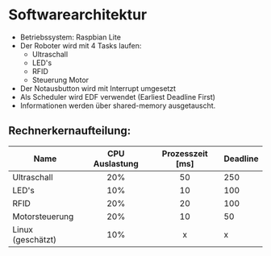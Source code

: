 # Softwarearchitektur

* Betriebssystem: Raspbian Lite
* Der Roboter wird mit 4 Tasks laufen:
    *  Ultraschall
    *  LED's
    *  RFID
    *  Steuerung Motor
* Der Notausbutton wird mit Interrupt umgesetzt
* Als Scheduler wird EDF verwendet (Earliest Deadline First)
* Informationen werden über shared-memory ausgetauscht.

## Rechnerkernaufteilung:

| Name | CPU Auslastung | Prozesszeit [ms] | Deadline |
| --- |:---:|:---:| --- |
| Ultraschall | 20% | 50 | 250 |
| LED's | 10% | 10 | 100 |
| RFID | 20% | 20 | 100 |
|Motorsteuerung | 20% | 10 | 50 |
| Linux (geschätzt) | 10% | x | x |
